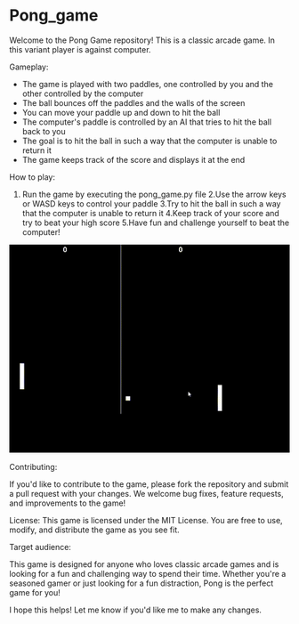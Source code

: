 # Pong_game
Welcome to the Pong Game repository! This is a classic arcade game. In this variant player is against computer.

Gameplay:

* The game is played with two paddles, one controlled by you and the other controlled by the computer
* The ball bounces off the paddles and the walls of the screen
* You can move your paddle up and down to hit the ball
* The computer's paddle is controlled by an AI that tries to hit the ball back to you
* The goal is to hit the ball in such a way that the computer is unable to return it
* The game keeps track of the score and displays it at the end

How to play:

1. Run the game by executing the pong_game.py file
2.Use the arrow keys or WASD keys to control your paddle
3.Try to hit the ball in such a way that the computer is unable to return it
4.Keep track of your score and try to beat your high score
5.Have fun and challenge yourself to beat the computer!

![alt text](https://github.com/alexzedev/Pong_game/blob/main/pong_game_gif.gif?raw=true)

Contributing:

If you'd like to contribute to the game, please fork the repository and submit a pull request with your changes. We welcome bug fixes, feature requests, and improvements to the game!

License:
This game is licensed under the MIT License. You are free to use, modify, and distribute the game as you see fit. 

Target audience:

This game is designed for anyone who loves classic arcade games and is looking for a fun and challenging way to spend their time. Whether you're a seasoned gamer or just looking for a fun distraction, Pong is the perfect game for you!

I hope this helps! Let me know if you'd like me to make any changes.
